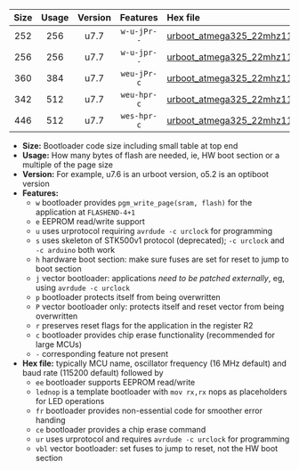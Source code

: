 |Size|Usage|Version|Features|Hex file|
|:-:|:-:|:-:|:-:|:--|
|252|256|u7.7|`w-u-jPr--`|[urboot_atmega325_22mhz1184_460800bps_lednop_ur_vbl.hex](https://raw.githubusercontent.com/stefanrueger/urboot.hex/main/mcus/atmega325/fcpu_22mhz1184/460800_bps/urboot_atmega325_22mhz1184_460800bps_lednop_ur_vbl.hex)|
|256|256|u7.7|`w-u-jpr--`|[urboot_atmega325_22mhz1184_460800bps_lednop_fr_ur_vbl.hex](https://raw.githubusercontent.com/stefanrueger/urboot.hex/main/mcus/atmega325/fcpu_22mhz1184/460800_bps/urboot_atmega325_22mhz1184_460800bps_lednop_fr_ur_vbl.hex)|
|360|384|u7.7|`weu-jPr-c`|[urboot_atmega325_22mhz1184_460800bps_ee_lednop_fr_ce_ur_vbl.hex](https://raw.githubusercontent.com/stefanrueger/urboot.hex/main/mcus/atmega325/fcpu_22mhz1184/460800_bps/urboot_atmega325_22mhz1184_460800bps_ee_lednop_fr_ce_ur_vbl.hex)|
|342|512|u7.7|`weu-hpr-c`|[urboot_atmega325_22mhz1184_460800bps_ee_lednop_fr_ce_ur.hex](https://raw.githubusercontent.com/stefanrueger/urboot.hex/main/mcus/atmega325/fcpu_22mhz1184/460800_bps/urboot_atmega325_22mhz1184_460800bps_ee_lednop_fr_ce_ur.hex)|
|446|512|u7.7|`wes-hpr-c`|[urboot_atmega325_22mhz1184_460800bps_ee_lednop_fr_ce.hex](https://raw.githubusercontent.com/stefanrueger/urboot.hex/main/mcus/atmega325/fcpu_22mhz1184/460800_bps/urboot_atmega325_22mhz1184_460800bps_ee_lednop_fr_ce.hex)|

- **Size:** Bootloader code size including small table at top end
- **Usage:** How many bytes of flash are needed, ie, HW boot section or a multiple of the page size
- **Version:** For example, u7.6 is an urboot version, o5.2 is an optiboot version
- **Features:**
  + `w` bootloader provides `pgm_write_page(sram, flash)` for the application at `FLASHEND-4+1`
  + `e` EEPROM read/write support
  + `u` uses urprotocol requiring `avrdude -c urclock` for programming
  + `s` uses skeleton of STK500v1 protocol (deprecated); `-c urclock` and `-c arduino` both work
  + `h` hardware boot section: make sure fuses are set for reset to jump to boot section
  + `j` vector bootloader: applications *need to be patched externally*, eg, using `avrdude -c urclock`
  + `p` bootloader protects itself from being overwritten
  + `P` vector bootloader only: protects itself and reset vector from being overwritten
  + `r` preserves reset flags for the application in the register R2
  + `c` bootloader provides chip erase functionality (recommended for large MCUs)
  + `-` corresponding feature not present
- **Hex file:** typically MCU name, oscillator frequency (16 MHz default) and baud rate (115200 default) followed by
  + `ee` bootloader supports EEPROM read/write
  + `lednop` is a template bootloader with `mov rx,rx` nops as placeholders for LED operations
  + `fr` bootloader provides non-essential code for smoother error handing
  + `ce` bootloader provides a chip erase command
  + `ur` uses urprotocol and requires `avrdude -c urclock` for programming
  + `vbl` vector bootloader: set fuses to jump to reset, not the HW boot section
